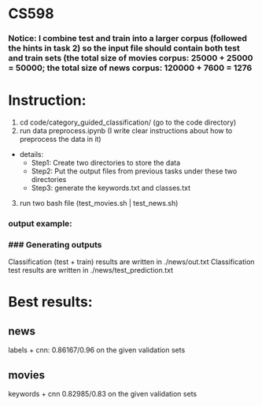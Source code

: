 # CS598 

### Notice: I combine test and train into a larger corpus (followed the hints in task 2) so the input file should contain both test and train sets (the total size of movies corpus: 25000 + 25000 = 50000; the total size of news corpus: 120000 + 7600 = 1276
# Instruction:
1. cd code/category_guided_classification/ (go to the code directory)
2. run data preprocess.ipynb (I write clear instructions about how to preprocess the data in it)
  - details:
    - Step1: Create two directories to store the data
    - Step2: Put the output files from previous tasks under these two directories
    - Step3: generate the keywords.txt and classes.txt
3. run two bash file (test_movies.sh | test_news.sh)
### output example: 
### ### Generating outputs ###
Classification (test + train) results are written in ./news/out.txt
Classification test results are written in ./news/test_prediction.txt


# Best results:
## news
labels + cnn: 0.86167/0.96 on the given validation sets
## movies
keywords + cnn  0.82985/0.83 on the given validation sets
